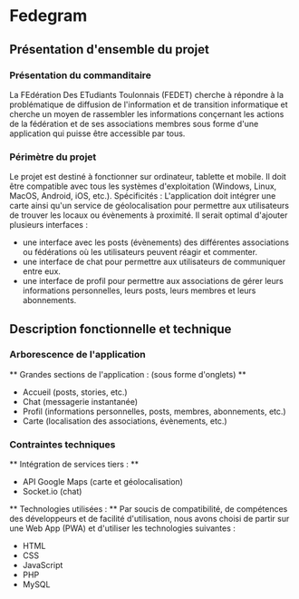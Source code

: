 # Fedegram

## Présentation d'ensemble du projet

### Présentation du commanditaire

La FEdération Des ETudiants Toulonnais (FEDET) cherche à répondre à la problématique de diffusion de l'information et de transition informatique et cherche un moyen de rassembler les informations conçernant les actions de la fédération et de ses associations membres sous forme d'une application qui puisse être accessible par tous.

### Périmètre du projet

Le projet est destiné à fonctionner sur ordinateur, tablette et mobile.
Il doit être compatible avec tous les systèmes d'exploitation (Windows, Linux, MacOS, Android, iOS, etc.).
Spécificités :
L'application doit intégrer une carte ainsi qu'un service de géolocalisation pour permettre aux utilisateurs de trouver les locaux ou évènements à proximité.
Il serait optimal d'ajouter plusieurs interfaces :

-   une interface avec les posts (évènements) des différentes associations ou fédérations où les utilisateurs peuvent réagir et commenter.
-   une interface de chat pour permettre aux utilisateurs de communiquer entre eux.
-   une interface de profil pour permettre aux associations de gérer leurs informations personnelles, leurs posts, leurs membres et leurs abonnements.

## Description fonctionnelle et technique

### Arborescence de l'application

** Grandes sections de l'application : (sous forme d'onglets) **

-   Accueil (posts, stories, etc.)
-   Chat (messagerie instantanée)
-   Profil (informations personnelles, posts, membres, abonnements, etc.)
-   Carte (localisation des associations, évènements, etc.)

### Contraintes techniques

** Intégration de services tiers : **

-   API Google Maps (carte et géolocalisation)
-   Socket.io (chat)

** Technologies utilisées : **
Par soucis de compatibilité, de compétences des développeurs et de facilité d'utilisation, nous avons choisi de partir sur une Web App (PWA) et d'utiliser les technologies suivantes :

-   HTML
-   CSS
-   JavaScript
-   PHP
-   MySQL
